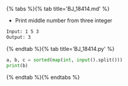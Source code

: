 {% tabs %}{% tab title='BJ_18414.md' %}

* Print middle number from three integer

```txt
Input: 1 5 3
Output: 3
```

{% endtab %}{% tab title='BJ_18414.py' %}

```py
a, b, c = sorted(map(int, input().split()))
print(b)
```

{% endtab %}{% endtabs %}
